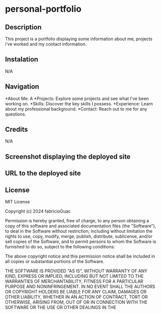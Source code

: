 # personal-portfolio

## Description

This project is a portfolio displaying some information about me, projects i've worked and my contact information.

## Instalation

N/A

## Navigation

*About Me: A
*Projects: Explore some projects and see what I've been working on.
*Skills: Discover the key skills I possess.
*Experience: Learn about my professional background.
*Contact: Reach out to me for any questions.

## Credits

N/A

## Screenshot displaying the deployed site



## URL to the deployed site



## License

MIT License

Copyright (c) 2024 fabricioGuac

Permission is hereby granted, free of charge, to any person obtaining a copy
of this software and associated documentation files (the "Software"), to deal
in the Software without restriction, including without limitation the rights
to use, copy, modify, merge, publish, distribute, sublicense, and/or sell
copies of the Software, and to permit persons to whom the Software is
furnished to do so, subject to the following conditions:

The above copyright notice and this permission notice shall be included in all
copies or substantial portions of the Software.

THE SOFTWARE IS PROVIDED "AS IS", WITHOUT WARRANTY OF ANY KIND, EXPRESS OR
IMPLIED, INCLUDING BUT NOT LIMITED TO THE WARRANTIES OF MERCHANTABILITY,
FITNESS FOR A PARTICULAR PURPOSE AND NONINFRINGEMENT. IN NO EVENT SHALL THE
AUTHORS OR COPYRIGHT HOLDERS BE LIABLE FOR ANY CLAIM, DAMAGES OR OTHER
LIABILITY, WHETHER IN AN ACTION OF CONTRACT, TORT OR OTHERWISE, ARISING FROM,
OUT OF OR IN CONNECTION WITH THE SOFTWARE OR THE USE OR OTHER DEALINGS IN THE